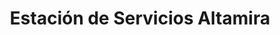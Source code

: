 ---
title: "Estación de Servicios Altamira"
url: /caracas/estacion-de-servicios-altamira-av-san-juan-bosco/
shop: comodidad
---